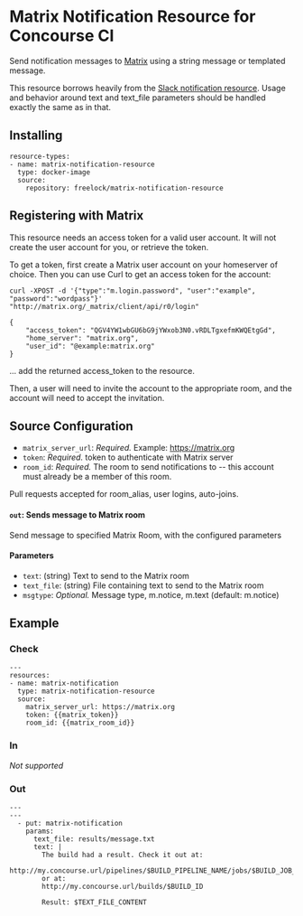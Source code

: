 # Matrix Notification Resource for Concourse CI

Send notification messages to [Matrix](http://matrix.org) using a string message or templated message.

This resource borrows heavily from the [Slack notification resource](https://github.com/cloudfoundry-community/slack-notification-resource). Usage and behavior around text and text_file parameters should be handled exactly the same as in that.

## Installing

```
resource-types:
- name: matrix-notification-resource
  type: docker-image
  source:
    repository: freelock/matrix-notification-resource
```

## Registering with Matrix

This resource needs an access token for a valid user account. It will not create the user account for you, or retrieve the token.

To get a token, first create a Matrix user account on your homeserver of choice. Then you can use Curl to get an access token for the account:

```
curl -XPOST -d '{"type":"m.login.password", "user":"example", "password":"wordpass"}' "http://matrix.org/_matrix/client/api/r0/login"

{
    "access_token": "QGV4YW1wbGU6bG9jYWxob3N0.vRDLTgxefmKWQEtgGd",
    "home_server": "matrix.org",
    "user_id": "@example:matrix.org"
}
```

... add the returned access_token to the resource.

Then, a user will need to invite the account to the appropriate room, and the account will need to accept the invitation.

## Source Configuration

* `matrix_server_url`: *Required.* Example: https://matrix.org
* `token`: *Required.* token to authenticate with Matrix server
* `room_id`: *Required.* The room to send notifications to -- this account must already be a member of this room.

Pull requests accepted for room_alias, user logins, auto-joins.

#### `out`: Sends message to Matrix room

Send message to specified Matrix Room, with the configured parameters

#### Parameters
* `text`: (string) Text to send to the Matrix room
* `text_file`: (string) File containing text to send to the Matrix room
* `msgtype`: *Optional.* Message type, m.notice, m.text (default: m.notice)

## Example

### Check
```
---
resources:
- name: matrix-notification
  type: matrix-notification-resource
  source:
    matrix_server_url: https://matrix.org
    token: {{matrix_token}}
    room_id: {{matrix_room_id}}
```

### In

*Not supported*

### Out

```
---
---
  - put: matrix-notification
    params:
      text_file: results/message.txt
      text: |
        The build had a result. Check it out at:
        http://my.concourse.url/pipelines/$BUILD_PIPELINE_NAME/jobs/$BUILD_JOB_NAME/builds/$BUILD_NAME
        or at:
        http://my.concourse.url/builds/$BUILD_ID

        Result: $TEXT_FILE_CONTENT
```
